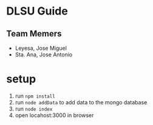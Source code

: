 # DLSU Guide

## Team Memers

- Leyesa, Jose Miguel
- Sta. Ana, Jose Antonio

# setup
1. run ```npm install```
2. run ```node addData``` to add data to the mongo database
3. run ```node index```
4. open locahost:3000 in browser
